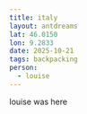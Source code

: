 ```yaml
---
title: italy
layout: antdreams
lat: 46.0150
lon: 9.2833
date: 2025-10-21
tags: backpacking
person:
  - louise
---
```


louise was here